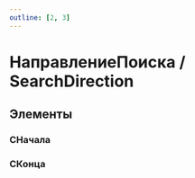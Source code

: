 ```yaml
---
outline: [2, 3]
---
```


# НаправлениеПоиска / SearchDirection


## Элементы


### СНачала


### СКонца

